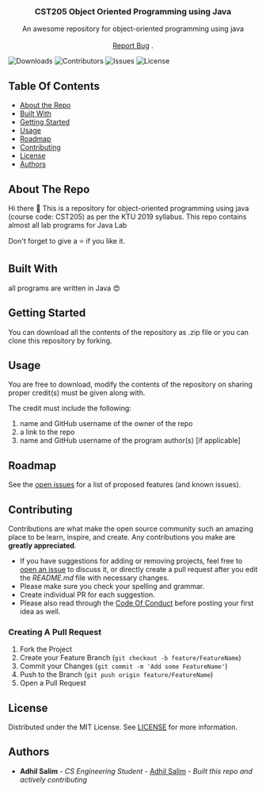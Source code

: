 <br/>
<p align="center">
  <h3 align="center">CST205 Object Oriented Programming using Java</h3>

  <p align="center">
    An awesome repository for object-oriented programming using java
    <br/>
    <br/>
    <a href="https://github.com/adhilsalim/CST205/issues">Report Bug</a>
    .
  </p>
</p>

![Downloads](https://img.shields.io/github/downloads/adhilsalim/CST205/total) ![Contributors](https://img.shields.io/github/contributors/adhilsalim/CST205?color=dark-green) ![Issues](https://img.shields.io/github/issues/adhilsalim/CST205) ![License](https://img.shields.io/github/license/adhilsalim/CST205) 

## Table Of Contents

* [About the Repo](#about-the-project)
* [Built With](#built-with)
* [Getting Started](#getting-started)
* [Usage](#usage)
* [Roadmap](#roadmap)
* [Contributing](#contributing)
* [License](#license)
* [Authors](#authors)

## About The Repo

Hi there 👋
This is a repository for object-oriented programming using java (course code: CST205) as per the KTU 2019 syllabus.
This repo contains almost all lab programs for Java Lab

Don't forget to give a ⭐ if you like it.

## Built With

all programs are written in Java 😍

## Getting Started

You can download all the contents of the repository as .zip file or you can clone this repository by forking.

## Usage

You are free to download, modify the contents of the repository on sharing proper credit(s) must be given along with.

The credit must include the following:
1. name and GitHub username of the owner of the repo
2. a link to the repo
3. name and GitHub username of the program author(s) [if applicable]

## Roadmap

See the [open issues](https://github.com/adhilsalim/CST205/issues) for a list of proposed features (and known issues).

## Contributing

Contributions are what make the open source community such an amazing place to be learn, inspire, and create. Any contributions you make are **greatly appreciated**.
* If you have suggestions for adding or removing projects, feel free to [open an issue](https://github.com/adhilsalim/CST205/issues/new) to discuss it, or directly create a pull request after you edit the *README.md* file with necessary changes.
* Please make sure you check your spelling and grammar.
* Create individual PR for each suggestion.
* Please also read through the [Code Of Conduct](https://github.com/adhilsalim/CST205/blob/main/CODE_OF_CONDUCT.md) before posting your first idea as well.

### Creating A Pull Request

1. Fork the Project
2. Create your Feature Branch 
(`git checkout -b feature/FeatureName`)
3. Commit your Changes 
(`git commit -m 'Add some FeatureName'`)
4. Push to the Branch 
(`git push origin feature/FeatureName`)
5. Open a Pull Request

## License

Distributed under the MIT License. See [LICENSE](https://github.com/adhilsalim/CST205/blob/main/LICENSE.md) for more information.

## Authors

* **Adhil Salim** - *CS Engineering Student* - [Adhil Salim](https://github.com/adhilsalim) - *Built this repo and actively contributing*
